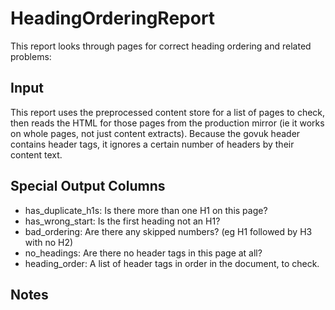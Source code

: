 # HeadingOrderingReport

This report looks through pages for correct heading ordering and related problems:

## Input

This report uses the preprocessed content store for a list of pages to check, then reads the HTML for those pages from the production mirror (ie it works on whole pages,
  not just content extracts). Because the govuk header contains header tags, it ignores a certain number of headers by their content text.

## Special Output Columns

- has_duplicate_h1s: Is there more than one H1 on this page?
- has_wrong_start: Is the first heading not an H1?
- bad_ordering: Are there any skipped numbers? (eg H1 followed by H3 with no H2)
- no_headings: Are there no header tags in this page at all?
- heading_order: A list of header tags in order in the document, to check.

## Notes
